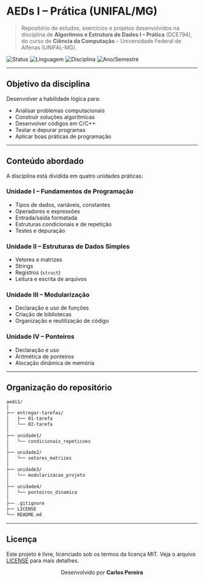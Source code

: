 # AEDs I – Prática (UNIFAL/MG)

> Repositório de estudos, exercícios e projetos desenvolvidos na disciplina de **Algoritmos e Estrutura de Dados I – Prática** (DCE794), do curso de **Ciência da Computação** – Universidade Federal de Alfenas (UNIFAL-MG).

![Status](https://img.shields.io/badge/status-em%20desenvolvimento-yellow)
![Linguagem](https://img.shields.io/badge/Linguagem-C/C++-blue)
![Disciplina](https://img.shields.io/badge/Disciplina-AEDs%20I%20Pr%C3%A1tica-orange)
![Ano/Semestre](https://img.shields.io/badge/2025-1%C2%BA%20semestre-brightgreen)

---

## Objetivo da disciplina

Desenvolver a habilidade lógica para:

- Analisar problemas computacionais
- Construir soluções algorítmicas
- Desenvolver códigos em C/C++
- Testar e depurar programas
- Aplicar boas práticas de programação

---

## Conteúdo abordado

A disciplina está dividida em quatro unidades práticas:

### **Unidade I – Fundamentos de Programação**
- Tipos de dados, variáveis, constantes
- Operadores e expressões
- Entrada/saída formatada
- Estruturas condicionais e de repetição
- Testes e depuração

### **Unidade II – Estruturas de Dados Simples**
- Vetores e matrizes
- Strings
- Registros (`struct`)
- Leitura e escrita de arquivos

### **Unidade III – Modularização**
- Declaração e uso de funções
- Criação de bibliotecas
- Organização e reutilização de código

### **Unidade IV – Ponteiros**
- Declaração e uso
- Aritmética de ponteiros
- Alocação dinâmica de memória

---

## Organização do repositório

```bash
aeds1/
│
├── entregar-tarefas/
│   ├── 01-tarefa
│   └── 02-tarefa
│
├── unidade1/
│   └── condicionais_repeticoes
│
├── unidade2/
│   └── vetores_matrizes
│
├── unidade3/
│   └── modularizacao_projeto
│
├── unidade4/
│   └── ponteiros_dinamica
│
├── .gitignore
├── LICENSE
└── README.md
```

---

## Licença

Este projeto é livre, licenciado sob os termos da licença MIT. Veja o arquivo [LICENSE](LICENSE) para mais detalhes.

<div align="center">
  <p></p>
  <p>Desenvolvido por <strong>Carlos Pereira</strong></p>
</div>
